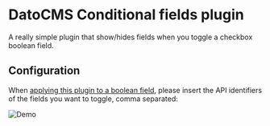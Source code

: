 # DatoCMS Conditional fields plugin

A really simple plugin that show/hides fields when you toggle a checkbox boolean field.

## Configuration

When [applying this plugin to a boolean field](https://www.datocms.com/docs/plugins/install/#assigning-a-plugin-to-a-field), please insert the API identifiers of the fields you want to toggle, comma separated:

![Demo](https://raw.githubusercontent.com/datocms/plugins/master/conditional-fields/docs/settings.png)
